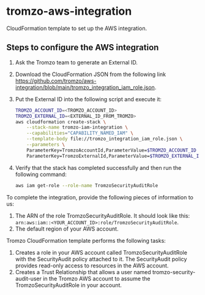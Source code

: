 # tromzo-aws-integration

CloudFormation template to set up the AWS integration.

## Steps to configure the AWS integration

1. Ask the Tromzo team to generate an External ID.

2. Download the CloudFormation JSON from the following link
   https://github.com/tromzo/aws-integration/blob/main/tromzo_integration_iam_role.json.

3. Put the External ID into the following script and execute it:

   ```sh
   TROMZO_ACCOUNT_ID=<TROMZO_ACCOUNT_ID>
   TROMZO_EXTERNAL_ID=<EXTERNAL_ID_FROM_TROMZO>
   aws cloudformation create-stack \
       --stack-name tromzo-iam-integration \
       --capabilities="CAPABILITY_NAMED_IAM" \
       --template-body file://tromzo_integration_iam_role.json \
       --parameters \
       ParameterKey=TromzoAccountId,ParameterValue=$TROMZO_ACCOUNT_ID \
       ParameterKey=TromzoExternalId,ParameterValue=$TROMZO_EXTERNAL_ID
   ```

4. Verify that the stack has completed successfully and then run the following command:

   ```sh
   aws iam get-role --role-name TromzoSecurityAuditRole
   ```

To complete the integration, provide the following pieces of information to us:

1. The ARN of the role TromzoSecurityAuditRole. It should look like this:
   `arn:aws:iam::<YOUR_ACCOUNT_ID>:role/TromzoSecurityAuditRole`.
2. The default region of your AWS account.

Tromzo CloudFormation template performs the following tasks:

1. Creates a role in your AWS account called TromzoSecurityAuditRole with the SecurityAudit policy attached to it. The
   SecurityAudit policy provides read-only access to resources in the AWS account.
2. Creates a Trust Relationship that allows a user named tromzo-security-audit-user in the Tromzo AWS account to assume
   the TromzoSecurityAuditRole in your account.
